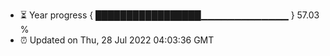 - ⏳ Year progress { █████████████████▁▁▁▁▁▁▁▁▁▁▁▁▁ } 57.03 %
- ⏰ Updated on Thu, 28 Jul 2022 04:03:36 GMT

